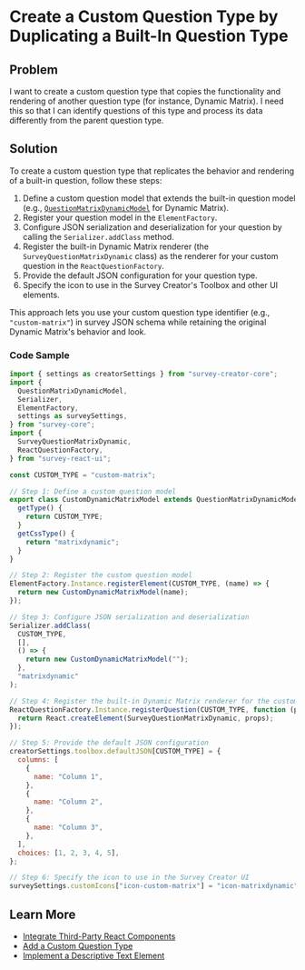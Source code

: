 # Create a Custom Question Type by Duplicating a Built-In Question Type

## Problem

I want to create a custom question type that copies the functionality and rendering of another question type (for instance, Dynamic Matrix). I need this so that I can identify questions of this type and process its data differently from the parent question type.

## Solution

To create a custom question type that replicates the behavior and rendering of a built-in question, follow these steps:

1. Define a custom question model that extends the built-in question model (e.g., [`QuestionMatrixDynamicModel`](https://surveyjs.io/form-library/documentation/api-reference/dynamic-matrix-table-question-model) for Dynamic Matrix).
2. Register your question model in the `ElementFactory`.
3. Configure JSON serialization and deserialization for your question by calling the `Serializer.addClass` method.
4. Register the built-in Dynamic Matrix renderer (the `SurveyQuestionMatrixDynamic` class) as the renderer for your custom question in the `ReactQuestionFactory`.
5. Provide the default JSON configuration for your question type.
6. Specify the icon to use in the Survey Creator's Toolbox and other UI elements.

This approach lets you use your custom question type identifier (e.g., `"custom-matrix"`) in survey JSON schema while retaining the original Dynamic Matrix's behavior and look.

### Code Sample

```js
import { settings as creatorSettings } from "survey-creator-core";
import {
  QuestionMatrixDynamicModel,
  Serializer,
  ElementFactory,
  settings as surveySettings,
} from "survey-core";
import {
  SurveyQuestionMatrixDynamic,
  ReactQuestionFactory,
} from "survey-react-ui";

const CUSTOM_TYPE = "custom-matrix";

// Step 1: Define a custom question model
export class CustomDynamicMatrixModel extends QuestionMatrixDynamicModel {
  getType() {
    return CUSTOM_TYPE;
  }
  getCssType() {
    return "matrixdynamic";
  }
}

// Step 2: Register the custom question model
ElementFactory.Instance.registerElement(CUSTOM_TYPE, (name) => {
  return new CustomDynamicMatrixModel(name);
});

// Step 3: Configure JSON serialization and deserialization
Serializer.addClass(
  CUSTOM_TYPE,
  [],
  () => {
    return new CustomDynamicMatrixModel("");
  },
  "matrixdynamic"
);

// Step 4: Register the built-in Dynamic Matrix renderer for the custom question
ReactQuestionFactory.Instance.registerQuestion(CUSTOM_TYPE, function (props) {
  return React.createElement(SurveyQuestionMatrixDynamic, props);
});

// Step 5: Provide the default JSON configuration
creatorSettings.toolbox.defaultJSON[CUSTOM_TYPE] = {
  columns: [
    {
      name: "Column 1",
    },
    {
      name: "Column 2",
    },
    {
      name: "Column 3",
    },
  ],
  choices: [1, 2, 3, 4, 5],
};

// Step 6: Specify the icon to use in the Survey Creator UI
surveySettings.customIcons["icon-custom-matrix"] = "icon-matrixdynamic";
```

## Learn More

- [Integrate Third-Party React Components](https://surveyjs.io/form-library/documentation/customize-question-types/third-party-component-integration-react)
- [Add a Custom Question Type](https://surveyjs.io/form-library/examples/add-custom-question-type-to-form-builder/)
- [Implement a Descriptive Text Element](https://surveyjs.io/survey-creator/examples/custom-descriptive-text-element/)